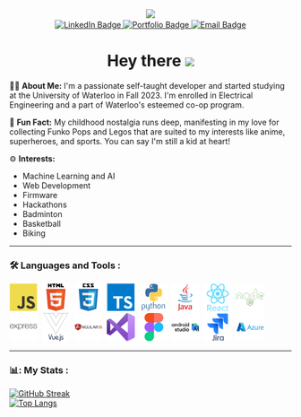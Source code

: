 <div align="center">
  <div id="header">
    <img src="https://media.giphy.com/media/v1.Y2lkPTc5MGI3NjExbm1wa3RxYWgzeHpia3lsdnF5NGk4ZzVtY3YzZnI2aWJnZWdsb2I2ayZlcD12MV9pbnRlcm5hbF9naWZfYnlfaWQmY3Q9cw/jdPMeyv9rn0hZHh8n9/giphy.gif" width="250"/>
  </div>
  <div id="badges">
    <a href="https://www.linkedin.com/in/tawsif-mayaz-446a4b211/" target="_blank">
      <img src="https://img.shields.io/badge/LinkedIn-blue?style=for-the-badge&logo=linkedin&logoColor=white" alt="LinkedIn Badge"/>
    </a>
    <a href="https://tawsifrm.netlify.app/" target="_blank">
      <img src="https://img.shields.io/badge/Portfolio-orange?style=for-the-badge" alt="Portfolio Badge"/>
    </a>
    <a href="mailto:tawsifmayaz@gmail.com" target="_blank">
      <img src="https://img.shields.io/badge/Email-red?style=for-the-badge" alt="Email Badge"/>
    </a>
  </div>
  <h1>
    Hey there
    <img src="https://media.giphy.com/media/hvRJCLFzcasrR4ia7z/giphy.gif" width="30px"/>
  </h1>
</div>



👨‍💻 **About Me:**
I'm a passionate self-taught developer and started studying at the University of Waterloo in Fall 2023. I'm enrolled in Electrical Engineering and a part of Waterloo's esteemed co-op program.

🌟 **Fun Fact:**
My childhood nostalgia runs deep, manifesting in my love for collecting Funko Pops and Legos that are suited to my interests like anime, superheroes, and sports. You can say I'm still a kid at heart!

⚙️ **Interests:**
- Machine Learning and AI
- Web Development
- Firmware
- Hackathons
- Badminton
- Basketball
- Biking

---

### :hammer_and_wrench: Languages and Tools :
<div>
  <img src="https://github.com/devicons/devicon/blob/master/icons/javascript/javascript-original.svg" width="50" height="50"/>&nbsp;
  <img src="https://github.com/devicons/devicon/blob/master/icons/html5/html5-original-wordmark.svg" width="50" height="50"/>&nbsp;
  <img src="https://github.com/devicons/devicon/blob/master/icons/css3/css3-original-wordmark.svg" width="50" height="50"/>&nbsp;
  <img src="https://github.com/devicons/devicon/blob/master/icons/typescript/typescript-original.svg" width="50" height="50"/>&nbsp;
  <img src="https://github.com/devicons/devicon/blob/master/icons/python/python-original-wordmark.svg" width="50" height="50"/>&nbsp;
  <img src="https://github.com/devicons/devicon/blob/master/icons/java/java-original-wordmark.svg" width="50" height="50"/>&nbsp;
  <img src="https://github.com/devicons/devicon/blob/master/icons/react/react-original-wordmark.svg" width="50" height="50"/>&nbsp;
  <img src="https://github.com/devicons/devicon/blob/master/icons/nodejs/nodejs-line-wordmark.svg" width="50" height="50"/>&nbsp;
  <br>
  <img src="https://github.com/devicons/devicon/blob/master/icons/express/express-original-wordmark.svg" width="50" height="50"/>&nbsp;
  <img src="https://github.com/devicons/devicon/blob/master/icons/vuejs/vuejs-line-wordmark.svg" width="50" height="50"/>&nbsp;
  <img src="https://github.com/devicons/devicon/blob/master/icons/angularjs/angularjs-original-wordmark.svg" width="50" height="50"/>&nbsp;
  <img src="https://github.com/devicons/devicon/blob/master/icons/visualstudio/visualstudio-original.svg" width="50" height="50"/>&nbsp;
  <img src="https://github.com/devicons/devicon/blob/master/icons/figma/figma-original.svg" width="50" height="50"/>&nbsp;
  <img src="https://github.com/devicons/devicon/blob/master/icons/androidstudio/androidstudio-original-wordmark.svg" width="50" height="50"/>&nbsp;
  <img src="https://github.com/devicons/devicon/blob/master/icons/jira/jira-original-wordmark.svg" width="50" height="50"/>&nbsp;
  <img src="https://github.com/devicons/devicon/blob/master/icons/azure/azure-original-wordmark.svg" width="50" height="50"/>&nbsp;
</div>

---

### 📊: My Stats :

[![GitHub Streak](http://github-readme-streak-stats.herokuapp.com?user=tawsifrm&theme=dark&background=000000)](https://git.io/streak-stats)
<br>
[![Top Langs](https://github-readme-stats.vercel.app/api/top-langs/?username=tawsifrm&layout=compact&theme=vision-friendly-dark)](https://github.com/anuraghazra/github-readme-stats)
